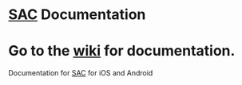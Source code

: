 # [SAC](https://www.sicklecellresearch.london) Documentation

# Go to the [wiki](https://github.com/CelestialInteractive/SAC/wiki) for documentation.

Documentation for [SAC](https://www.sicklecellresearch.london) for iOS and Android
